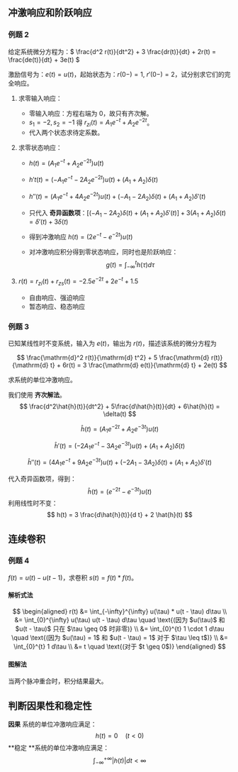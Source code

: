 ## 冲激响应和阶跃响应

### 例题 2

给定系统微分方程为：$ \frac{d^2 r(t)}{dt^2} + 3 \frac{dr(t)}{dt} + 2r(t) = \frac{de(t)}{dt} + 3e(t) $

激励信号为：$e(t) = u(t)$，起始状态为：$r(0-) = 1$, $r'(0-) = 2$，试分别求它们的完全响应。

1. 求零输入响应：

	- 零输入响应：方程右端为 0，故只有齐次解。
	- $s_1 =-2,s_2=-1$ 得 $r_{zi}(t)=A_1e^{-t}+A_2e^{-2t}$。
	- 代入两个状态求待定系数。

2. 求零状态响应：

	- $h(t)=(A_1e^{-t}+A_2e^{-2t})u(t)$​
	
	- $h't(t)=(-A_1e^{-t}-2A_2e^{-2t})u(t)+(A_1+A_2)\delta(t)$
	
	- $h''(t) = (A_1 e^{-t} + 4 A_2 e^{-2t}) u(t) + (-A_1 - 2 A_2) \delta(t)       + (A_1 + A_2) \delta'(t)$
	
	- 只代入 **奇异函数项**：$\left[(-A_1-2A_2)\delta(t)+(A_1+A_2)\delta'(t)\right] 
	  +3(A_1+A_2)\delta(t)=\delta'(t)+3\delta(t)$​
	  
	- 得到冲激响应 $h(t) = (2e^{-t} - e^{-2t})u(t)$
	
	- 对冲激响应积分得到零状态响应，同时也是阶跃响应：
$$
g(t) = \int_{-\infty}^{t} h(\tau) d\tau
$$

3. $r(t) = r_{zi}(t) + r_{zs}(t) = -2.5e^{-2t} + 2e^{-t} +1.5$​ 
	
	- 自由响应、强迫响应
	- 暂态响应、稳态响应

### 例题 3

已知某线性时不变系统，输入为 $e(t)$，输出为 $r(t)$，描述该系统的微分方程为

$$
\frac{\mathrm{d}^2 r(t)}{\mathrm{d} t^2} + 5 \frac{\mathrm{d} r(t)}{\mathrm{d} t} + 6r(t) = 3 \frac{\mathrm{d} e(t)}{\mathrm{d} t} + 2e(t)
$$

求系统的单位冲激响应。

我们使用 **齐次解法**。
$$
\frac{d^2\hat{h}(t)}{dt^2} + 5\frac{d\hat{h}(t)}{dt} + 6\hat{h}(t) = \delta(t)
$$

$$
\hat{h}(t) = \left(A_1 e^{-2 t} + A_2 e^{-3 t}\right) u(t)
$$

$$
\hat{h}'(t) = \left(-2 A_1 e^{-t} - 3 A_2 e^{-3 t}\right) u(t) + \left(A_1 + A_2\right)\delta(t)
$$

$$
\hat{h}''(t) = \left(4 A_1 e^{-t} + 9 A_2 e^{-3 t}\right) u(t) + \left(-2 A_1 - 3 A_2\right)\delta(t) + \left(A_1 + A_2\right)\delta'(t)
$$

代入奇异函数项，得到：
$$
\hat{h}(t) = \left(e^{-2 t} - e^{-3 t}\right) u(t)
$$
利用线性时不变：
$$
h(t) = 3 \frac{d\hat{h}(t)}{d t} + 2 \hat{h}(t)
$$

## 连续卷积

### 例题 4

$f(t) = u(t) - u(t-1)$，求卷积 $s(t) = f(t) * f(t)$​。

#### 解析式法


$$
\begin{aligned}
r(t) &= \int_{-\infty}^{\infty} u(\tau) * u(t - \tau) d\tau \\
     &= \int_{0}^{\infty} u(\tau) u(t - \tau) d\tau \quad \text{(因为 $u(\tau)$ 和 $u(t - \tau)$ 只在 $\tau \geq 0$ 时非零)} \\
     &= \int_{0}^{t} 1 \cdot 1 d\tau \quad \text{(因为 $u(\tau) = 1$ 和 $u(t - \tau) = 1$ 对于 $\tau \leq t$)} \\
     &= \int_{0}^{t} 1 d\tau \\
     &= t \quad \text{(对于 $t \geq 0$)}
\end{aligned}
$$

#### 图解法

当两个脉冲重合时，积分结果最大。

## 判断因果性和稳定性

**因果** 系统的单位冲激响应满足：
$$
h(t) = 0 \quad (t<0)
$$
**稳定 **系统的单位冲激响应满足：
$$
\int^{+\infty}_{-\infty}|h(t)|dt <\infty
$$
